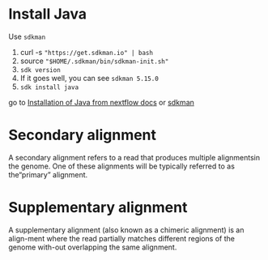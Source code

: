 # Install Java
Use `sdkman`
1. curl -s `"https://get.sdkman.io" | bash`
2. source `"$HOME/.sdkman/bin/sdkman-init.sh"`
3. `sdk version`
4. If it goes well, you can see `sdkman 5.15.0`
5. `sdk install java`

go to [Installation of Java from nextflow docs](https://www.nextflow.io/docs/latest/getstarted.html) or [sdkman](https://sdkman.io/install)

# Secondary alignment
A secondary alignment refers to a read that produces multiple alignmentsin the genome. One of these alignments will be typically referred to as the“primary” alignment.

# Supplementary alignment
A supplementary alignment (also known as a chimeric alignment) is an align-ment where the read partially matches different regions of the genome with-out overlapping the same alignment.

